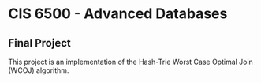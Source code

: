 # CIS 6500 - Advanced Databases

## Final Project

This project is an implementation of the Hash-Trie Worst Case Optimal Join (WCOJ) algorithm.
